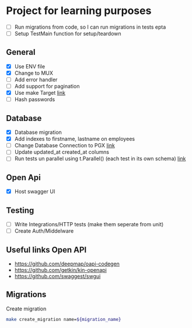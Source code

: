 # Project for learning purposes

- [ ] Run migrations from code, so I can run migrations in tests epta
- [ ] Setup TestMain function for setup/teardown

## General
- [x] Use ENV file
- [x] Change to MUX
- [ ] Add error handler
- [ ] Add support for pagination
- [x] Use make Target [link](https://www.gnu.org/software/make/manual/html_node/Rule-Introduction.html)
- [ ] Hash passwords

## Database
- [x] Database migration    
- [x] Add indexes to firstname, lastname on employees
- [ ] Change Database Connection to PGX [link](https://github.com/jackc/pgx)
- [ ] Update updated_at created_at columns
- [ ] Run tests un parallel using t.Parallel() (each test in its own schema) [link](https://medium.com/kongkow-it-medan/parallel-database-integration-test-on-go-application-8706b150ee2e)

## Open Api
- [x] Host swagger UI

## Testing
- [ ] Write Integrations/HTTP tests (make them seperate from unit)
- [ ] Create Auth/Middelware

## Useful links Open API
- https://github.com/deepmap/oapi-codegen
- https://github.com/getkin/kin-openapi
- https://github.com/swaggest/swgui

## Migrations
Create migration 

```sh
make create_migration name=${migration_name}
```


